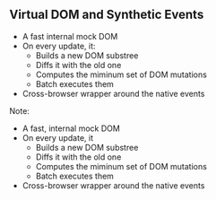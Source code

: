 ## Virtual DOM and Synthetic Events
- A fast internal mock DOM 
- On every update, it:
  + Builds a new DOM substree
  + Diffs it with the old one
  + Computes the miminum set of DOM mutations
  + Batch executes them
- Cross-browser wrapper around the native events

Note:
- A fast, internal mock DOM 
- On every update, it
  + Builds a new DOM substree
  + Diffs it with the old one
  + Computes the miminum set of DOM mutations
  + Batch executes them
- Cross-browser wrapper around the native events
